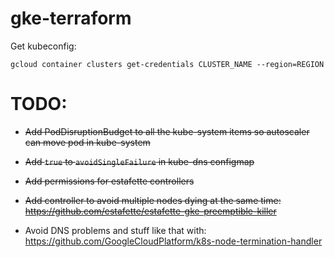 # gke-terraform

Get kubeconfig:

```
gcloud container clusters get-credentials CLUSTER_NAME --region=REGION
```


# TODO:

* <s>Add PodDisruptionBudget to all the kube-system items so autoscaler can move pod in kube-system</s>

* <s>Add `true` to `avoidSingleFailure` in kube-dns configmap</s>

* <s>Add permissions for estafette controllers</s>

* <s>Add controller to avoid multiple nodes dying at the same time: https://github.com/estafette/estafette-gke-preemptible-killer</s>

* Avoid DNS problems and stuff like that with: https://github.com/GoogleCloudPlatform/k8s-node-termination-handler